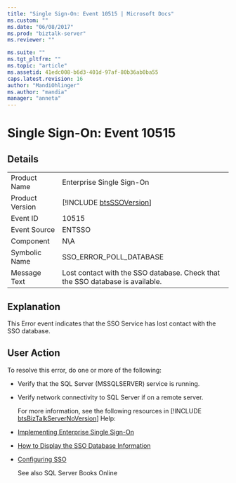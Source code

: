 ```yaml
---
title: "Single Sign-On: Event 10515 | Microsoft Docs"
ms.custom: ""
ms.date: "06/08/2017"
ms.prod: "biztalk-server"
ms.reviewer: ""

ms.suite: ""
ms.tgt_pltfrm: ""
ms.topic: "article"
ms.assetid: 41edc008-b6d3-401d-97af-80b36ab0ba55
caps.latest.revision: 16
author: "MandiOhlinger"
ms.author: "mandia"
manager: "anneta"
---
```

# Single Sign-On: Event 10515
## Details  
  
|                 |                                                                               |
|-----------------|-------------------------------------------------------------------------------|
|  Product Name   |                           Enterprise Single Sign-On                           |
| Product Version |          [!INCLUDE [btsSSOVersion](../includes/btsssoversion-md.md)]          |
|    Event ID     |                                     10515                                     |
|  Event Source   |                                    ENTSSO                                     |
|    Component    |                                      N\A                                      |
|  Symbolic Name  |                            SSO_ERROR_POLL_DATABASE                            |
|  Message Text   | Lost contact with the SSO database. Check that the SSO database is available. |
  
## Explanation  
 This Error event indicates that the SSO Service has lost contact with the SSO database.  
  
## User Action  
 To resolve this error, do one or more of the following:  
  
- Verify that the SQL Server (MSSQLSERVER) service is running.  
  
- Verify network connectivity to SQL Server if on a remote server.  
  
  For more information, see the following resources in [!INCLUDE [btsBizTalkServerNoVersion](../includes/btsbiztalkservernoversion-md.md)] Help:  
  
- [Implementing Enterprise Single Sign-On](../core/implementing-enterprise-single-sign-on.md)  
  
- [How to Display the SSO Database Information](../core/how-to-display-the-sso-database-information.md)  
  
- [Configuring SSO](../core/configuring-sso.md)  
  
  See also SQL Server Books Online